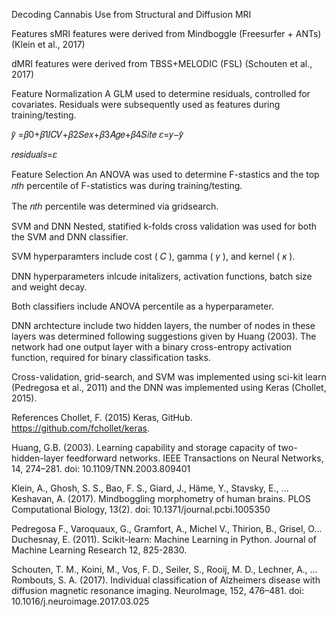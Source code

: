 Decoding Cannabis Use from Structural and Diffusion MRI

Features
sMRI features were derived from Mindboggle (Freesurfer + ANTs) (Klein et al., 2017)

dMRI features were derived from TBSS+MELODIC (FSL) (Schouten et al., 2017)

Feature Normalization
A GLM used to determine residuals, controlled for covariates. Residuals were subsequently used as features during training/testing.

𝑦̂ =𝛽0+𝛽1𝐼𝐶𝑉+𝛽2𝑆𝑒𝑥+𝛽3𝐴𝑔𝑒+𝛽4𝑆𝑖𝑡𝑒 
𝜀=𝑦−𝑦̂  

𝑟𝑒𝑠𝑖𝑑𝑢𝑎𝑙𝑠=𝜀 

Feature Selection
An ANOVA was used to determine F-stastics and the top  𝑛𝑡ℎ  percentile of F-statistics was during training/testing.

The  𝑛𝑡ℎ  percentile was determined via gridsearch.

SVM and DNN
Nested, statified k-folds cross validation was used for both the SVM and DNN classifier.

SVM hyperparamters include cost ( 𝐶 ), gamma ( 𝛾 ), and kernel ( 𝜅 ).

DNN hyperparameters inlcude initalizers, activation functions, batch size and weight decay.

Both classifiers include ANOVA percentile as a hyperparameter.

DNN archtecture include two hidden layers, the number of nodes in these layers was determined following suggestions given by Huang (2003). The network had one output layer with a binary cross-entropy activation function, required for binary classification tasks.

Cross-validation, grid-search, and SVM was implemented using sci-kit learn (Pedregosa et al., 2011) and the DNN was implemented using Keras (Chollet, 2015).

References
Chollet, F. (2015) Keras, GitHub. https://github.com/fchollet/keras.

Huang, G.B. (2003). Learning capability and storage capacity of two-hidden-layer feedforward networks. IEEE Transactions on Neural Networks, 14, 274–281. doi: 10.1109/TNN.2003.809401

Klein, A., Ghosh, S. S., Bao, F. S., Giard, J., Häme, Y., Stavsky, E., … Keshavan, A. (2017). Mindboggling morphometry of human brains. PLOS Computational Biology, 13(2). doi: 10.1371/journal.pcbi.1005350

Pedregosa F., Varoquaux, G., Gramfort, A., Michel V., Thirion, B., Grisel, O... Duchesnay, E. (2011). Scikit-learn: Machine Learning in Python. Journal of Machine Learning Research 12, 825-2830.

Schouten, T. M., Koini, M., Vos, F. D., Seiler, S., Rooij, M. D., Lechner, A., … Rombouts, S. A. (2017). Individual classification of Alzheimers disease with diffusion magnetic resonance imaging. NeuroImage, 152, 476–481. doi: 10.1016/j.neuroimage.2017.03.025
